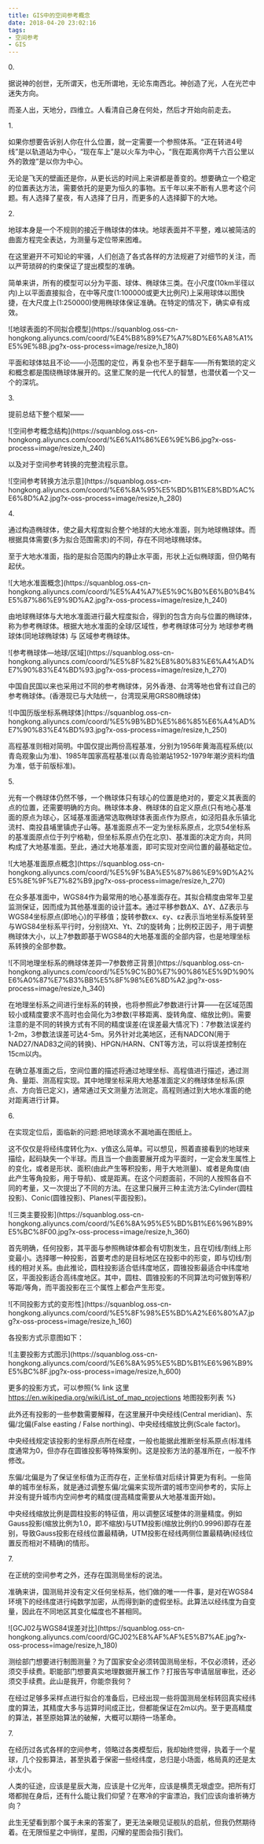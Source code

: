 ```yaml
---
title: GIS中的空间参考概念
date: 2018-04-20 23:02:16
tags:
- 空间参考
- GIS
---
```

<span class="pageTitle">0.</span>

据说神的创世，无所谓天，也无所谓地，无论东南西北。神创造了光，人在光芒中迷失方向。

而圣人出，天地分，四维立。人看清自己身在何处，然后才开始向前走去。

<span class="pageTitle">1.</span>

如果你想要告诉别人你在什么位置，就一定需要一个参照体系。“正在转进4号线”是以轨道站为中心，“现在车上”是以火车为中心，“我在距离你两千六百公里以外的敦煌”是以你为中心。

无论是飞天的壁画还是你，从更长远的时间上来讲都是善变的。想要确立一个稳定的位置表达方法，需要依托的是更为恒久的事物。五千年以来不断有人思考这个问题。有人选择了星夜，有人选择了日月，而更多的人选择脚下的大地。

<span class="pageTitle">2.</span>

地球本身是一个不规则的接近于椭球体的体块。地球表面并不平整，难以被简洁的曲面方程完全表达，为测量与定位带来困难。

在这里避开不可知论的牢骚，人们创造了各式各样的方法规避了对细节的关注，而以严苛琐碎的约束保证了提出模型的准确。

简单来讲，所有的模型可以分为平面、球体、椭球体三类。在小尺度(10km半径以内)上以平面直接拟合，在中等尺度(1:100000或更大比例尺)上采用球体以图快捷，在大尺度上(1:250000)使用椭球体保证准确。在特定的情况下，确实卓有成效。

<div class="blogPic">
	![地球表面的不同拟合模型](https://squanblog.oss-cn-hongkong.aliyuncs.com/coord/%E4%B8%89%E7%A7%8D%E6%A8%A1%E5%9E%8B.jpg?x-oss-process=image/resize,h_180)
</div>

平面和球体姑且不论——小范围的定位，再复杂也不至于翻车——所有繁琐的定义和概念都是围绕椭球体展开的。这里汇聚的是一代代人的智慧，也潜伏着一个又一个的深坑。

<span class="pageTitle">3.</span>

提前总结下整个框架——

<div class="blogPic">
	![空间参考概念结构](https://squanblog.oss-cn-hongkong.aliyuncs.com/coord/%E6%A1%86%E6%9E%B6.jpg?x-oss-process=image/resize,h_240)
</div>

以及对于空间参考转换的完整流程示意。

<div class="blogPic">
	![空间参考转换方法示意](https://squanblog.oss-cn-hongkong.aliyuncs.com/coord/%E6%8A%95%E5%BD%B1%E8%BD%AC%E6%8D%A2.jpg?x-oss-process=image/resize,h_280)
</div>

<span class="pageTitle">4.</span>

通过构造椭球体，使之最大程度拟合整个地球的大地水准面，则为地球椭球体。而根据具体需要(多为拟合范围需求)的不同，存在不同地球椭球体。

至于大地水准面，指的是拟合范围内的静止水平面，形状上近似椭球面，但仍略有起伏。

<div class="blogPic">
	![大地水准面概念](https://squanblog.oss-cn-hongkong.aliyuncs.com/coord/%E5%A4%A7%E5%9C%B0%E6%B0%B4%E5%87%86%E9%9D%A2.jpg?x-oss-process=image/resize,h_240)
</div>

由地球椭球体与大地水准面进行最大程度拟合，得到的包含方向与位置的椭球体，称为参考椭球体。根据大地水准面的全球/区域性，参考椭球体可分为 地球参考椭球体(同地球椭球体) 与 区域参考椭球体。

<div class="blogPic">
	![参考椭球体—地球/区域](https://squanblog.oss-cn-hongkong.aliyuncs.com/coord/%E5%8F%82%E8%80%83%E6%A4%AD%E7%90%83%E4%BD%93.jpg?x-oss-process=image/resize,h_270)
</div>

中国自民国以来也采用过不同的参考椭球体，另外香港、台湾等地也曾有过自己的参考椭球体。(香港现已与大陆统一，台湾现采用GRS80椭球体)

<div class="blogPic">
	![中国历版坐标系椭球体](https://squanblog.oss-cn-hongkong.aliyuncs.com/coord/%E5%9B%BD%E5%86%85%E6%A4%AD%E7%90%83%E4%BD%93.jpg?x-oss-process=image/resize,h_250)
</div>

高程基准则相对简明。中国仅提出两份高程基准，分别为1956年黄海高程系统(以青岛观象山为准)、1985年国家高程基准(以青岛验潮站1952-1979年潮汐资料均值为准，低于前版标准)。

<span class="pageTitle">5.</span>

光有一个椭球体仍然不够，一个椭球体只有球心的位置是绝对的，要定义其表面的点的位置，还需要明确的方向。椭球体本身、椭球体的自定义原点(只有地心基准面的原点为球心，区域基准面通常选取椭球体表面点作为原点，如泾阳县永乐镇北流村、南投县埔里镇虎子山等。基准面原点不一定为坐标系原点，北京54坐标系的基准面原点位于列宁格勒，但坐标系原点仍在北京)、基准面的决定方向，共同构成了大地基准面。至此，通过大地基准面，即可实现对空间位置的最基础定位。

<div class="blogPic">
	![大地基准面原点概念](https://squanblog.oss-cn-hongkong.aliyuncs.com/coord/%E5%9F%BA%E5%87%86%E9%9D%A2%E5%8E%9F%E7%82%B9.jpg?x-oss-process=image/resize,h_270)
</div>

在众多基准面中，WGS84作为最常用的地心基准面存在。其拟合精度由常年卫星监测保证，因而成为其他基准面的设计蓝本。通过平移参数ΔX、ΔY、ΔZ表示与WGS84坐标原点(即地心)的平移值；旋转参数εx、εy、εz表示当地坐标系旋转至与WGS84坐标系平行时，分别绕Xt、Yt、Zt的旋转角；比例校正因子，用于调整椭球体大小，以上7参数即基于WGS84的大地基准面的全部内容，也是地理坐标系转换的全部参数。

<div class="blogPic">
	![不同地理坐标系的椭球体差异—7参数修正背景](https://squanblog.oss-cn-hongkong.aliyuncs.com/coord/%E5%9C%B0%E7%90%86%E5%9D%90%E6%A0%87%E7%B3%BB%E5%8F%98%E6%8D%A2.jpg?x-oss-process=image/resize,h_340)
</div>

在地理坐标系之间进行坐标系的转换，也将参照此7参数进行计算——在区域范围较小或精度要求不高时也会简化为3参数(平移距离、旋转角度、缩放比例)。需要注意的是不同的转换方式有不同的精度误差(在误差最大情况下)：7参数法误差约1-2m，3参数法误差可达4-5m。另外针对北美地区，还有NADCON(用于NAD27/NAD83之间的转换)、HPGN/HARN、CNT等方法，可以将误差控制在15cm以内。

在确立基准面之后，空间位置的描述将通过地理坐标、高程值进行描述，通过测角、量距、测高程实现。其中地理坐标采用大地基准面定义的椭球体坐标系(原点、方向皆已定义)，通常通过天文测量方法测定。高程则通过到大地水准面的绝对距离进行计算。

<span class="pageTitle">6.</span>

在实现定位后，面临新的问题:把地球滴水不漏地画在图纸上。

这不仅仅是将经纬度转化为x、y值这么简单。可以想见，照着直接看到的地球来描绘，起码缺失一个半球。而且当一个曲面要展开成为平面时，一定会发生属性上的变化，或者是形状、面积(由此产生等积投影，用于大地测量)、或者是角度(由此产生等角投影，用于导航)、或是距离。在这个问题面前，不同的人按照各自不同的考量，又一次提出了不同的方法。在这里只展开三种主流方法:Cylinder(圆柱投影)、Conic(圆锥投影)、Planes(平面投影)。

<div class="blogPic">
	![三类主要投影](https://squanblog.oss-cn-hongkong.aliyuncs.com/coord/%E6%8A%95%E5%BD%B1%E6%96%B9%E5%BC%8F00.jpg?x-oss-process=image/resize,h_360)
</div>

首先明确，任何投影，其平面与参照椭球体都会有切割发生，且在切线/割线上形变最小。选择哪一种投影，首要考虑的是目标地区在投影中的形变，即与切线/割线的相对关系。由此推论，圆柱投影适合低纬度地区，圆锥投影最适合中纬度地区，平面投影适合高纬度地区。其中，圆柱、圆锥投影的不同算法均可做到等积/等距/等角，而平面投影在三个属性上都会产生形变。

<div class="blogPic">
	![不同投影方式的变形性](https://squanblog.oss-cn-hongkong.aliyuncs.com/coord/%E5%8F%98%E5%BD%A2%E6%80%A7.jpg?x-oss-process=image/resize,h_160)
</div>

各投影方式示意图如下：

<div class="blogPic">
	![主要投影方式图示](https://squanblog.oss-cn-hongkong.aliyuncs.com/coord/%E6%8A%95%E5%BD%B1%E6%96%B9%E5%BC%8F.jpg?x-oss-process=image/resize,h_600)
</div>

更多的投影方式，可以参照{% link 这里 https://en.wikipedia.org/wiki/List_of_map_projections 地图投影列表 %}

此外还有投影的一些参数需要解释，在这里展开中央经线(Central meridian)、东偏/北偏(False easting / False northing)、中央经线缩放比例(Scale factor)。

中央经线规定该投影的坐标原点所在经度，一般也能据此推断坐标系原点(标准纬度通常为0，但亦存在圆锥投影等特殊案例)。这是投影方法的基准所在，一般不作修改。

东偏/北偏是为了保证坐标值为正而存在，正坐标值对后续计算更为有利。一些简单的城市坐标系，就是通过调整东偏/北偏来实现所谓的城市空间参考的，实际上并没有提升城市内空间参考的精度(提高精度需要从大地基准面开始)。

中央经线缩放比例是圆柱投影的特征值，用以调整区域整体的测量精度。例如Gauss投影(缩放比例为1.0，即不缩放)与UTM投影(缩放比例约0.9996)即存在差别，导致Gauss投影在经线位置最精确，UTM投影在经线两侧位置最精确(经线位置反而相对不精确)的情形。

<span class="pageTitle">7.</span>

在正统的空间参考之外，还存在国测局坐标的说法。

准确来讲，国测局并没有定义任何坐标系，他们做的唯一一件事，是对在WGS84环境下的经纬度进行纯数学加密，从而得到新的虚假坐标。此算法以经纬度为自变量，因此在不同地区其变化幅度也不甚相同。

<div class="blogPic">
	![GCJ02与WGS84误差对比](https://squanblog.oss-cn-hongkong.aliyuncs.com/coord/GCJ02%E8%AF%AF%E5%B7%AE.jpg?x-oss-process=image/resize,h_180)
</div>

测绘部门想要进行制图测量？为了国家安全必须转国测局坐标，不仅必须转，还必须交手续费。职能部门想要真实地理数据开展工作？打报告写申请层层审批，还必须交手续费。此山是我开，你能奈我何？

在经过足够多采样点进行拟合的准备后，已经出现一些将国测局坐标转回真实经纬度的算法，其精度大多与运算时间成正比，但都能保证在2m以内。至于更高精度的算法，甚至原始算法的破解，大概可以期待一场革命。

<span class="pageTitle">7.</span>

在经历过各式各样的空间参考，领略过各类模型后，我却始终觉得，执着于一个星球，几个投影算法，甚至执着于保密一些经纬度，总归是小场面，格局真的还是太小太小。

人类的征途，应该是星辰大海，应该是十亿光年，应该是横贯无垠虚空。把所有灯塔都抛在身后，还有什么能让我们仰望？在寒冷的宇宙漂泊，我们应该向谁祈祷方向？

此生无望看到那个属于未来的答案了，更无法亲眼见证舰队的启航，但我仍然期待着。在无限恒星之中徜徉，星图，闪耀的星图会指引我们。